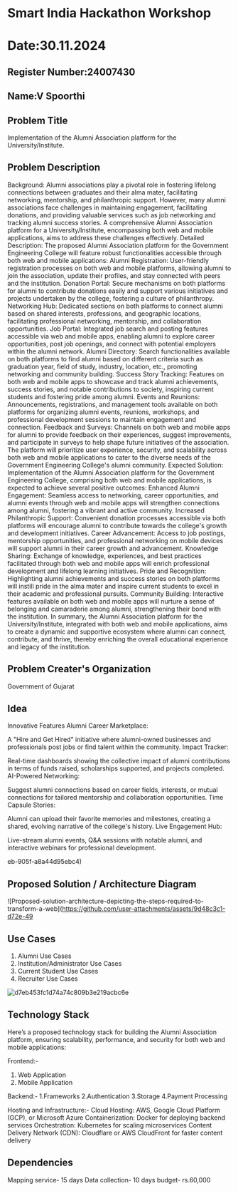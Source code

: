 # Smart India Hackathon Workshop
# Date:30.11.2024
## Register Number:24007430
## Name:V Spoorthi
## Problem Title
Implementation of the Alumni Association platform for the University/Institute.
## Problem Description
Background: Alumni associations play a pivotal role in fostering lifelong connections between graduates and their alma mater, facilitating networking, mentorship, and philanthropic support. However, many alumni associations face challenges in maintaining engagement, facilitating donations, and providing valuable services such as job networking and tracking alumni success stories. A comprehensive Alumni Association platform for a University/Institute, encompassing both web and mobile applications, aims to address these challenges effectively. Detailed Description: The proposed Alumni Association platform for the Government Engineering College will feature robust functionalities accessible through both web and mobile applications: Alumni Registration: User-friendly registration processes on both web and mobile platforms, allowing alumni to join the association, update their profiles, and stay connected with peers and the institution. Donation Portal: Secure mechanisms on both platforms for alumni to contribute donations easily and support various initiatives and projects undertaken by the college, fostering a culture of philanthropy. Networking Hub: Dedicated sections on both platforms to connect alumni based on shared interests, professions, and geographic locations, facilitating professional networking, mentorship, and collaboration opportunities. Job Portal: Integrated job search and posting features accessible via web and mobile apps, enabling alumni to explore career opportunities, post job openings, and connect with potential employers within the alumni network. Alumni Directory: Search functionalities available on both platforms to find alumni based on different criteria such as graduation year, field of study, industry, location, etc., promoting networking and community building. Success Story Tracking: Features on both web and mobile apps to showcase and track alumni achievements, success stories, and notable contributions to society, inspiring current students and fostering pride among alumni. Events and Reunions: Announcements, registrations, and management tools available on both platforms for organizing alumni events, reunions, workshops, and professional development sessions to maintain engagement and connection. Feedback and Surveys: Channels on both web and mobile apps for alumni to provide feedback on their experiences, suggest improvements, and participate in surveys to help shape future initiatives of the association. The platform will prioritize user experience, security, and scalability across both web and mobile applications to cater to the diverse needs of the Government Engineering College's alumni community. Expected Solution: Implementation of the Alumni Association platform for the Government Engineering College, comprising both web and mobile applications, is expected to achieve several positive outcomes: Enhanced Alumni Engagement: Seamless access to networking, career opportunities, and alumni events through web and mobile apps will strengthen connections among alumni, fostering a vibrant and active community. Increased Philanthropic Support: Convenient donation processes accessible via both platforms will encourage alumni to contribute towards the college's growth and development initiatives. Career Advancement: Access to job postings, mentorship opportunities, and professional networking on mobile devices will support alumni in their career growth and advancement. Knowledge Sharing: Exchange of knowledge, experiences, and best practices facilitated through both web and mobile apps will enrich professional development and lifelong learning initiatives. Pride and Recognition: Highlighting alumni achievements and success stories on both platforms will instill pride in the alma mater and inspire current students to excel in their academic and professional pursuits. Community Building: Interactive features available on both web and mobile apps will nurture a sense of belonging and camaraderie among alumni, strengthening their bond with the institution. In summary, the Alumni Association platform for the University/Institute, integrated with both web and mobile applications, aims to create a dynamic and supportive ecosystem where alumni can connect, contribute, and thrive, thereby enriching the overall educational experience and legacy of the institution.
## Problem Creater's Organization
Government of Gujarat

## Idea

Innovative Features
Alumni Career Marketplace:

A "Hire and Get Hired" initiative where alumni-owned businesses and professionals post jobs or find talent within the community.
Impact Tracker:

Real-time dashboards showing the collective impact of alumni contributions in terms of funds raised, scholarships supported, and projects completed.
AI-Powered Networking:

Suggest alumni connections based on career fields, interests, or mutual connections for tailored mentorship and collaboration opportunities.
Time Capsule Stories:

Alumni can upload their favorite memories and milestones, creating a shared, evolving narrative of the college's history.
Live Engagement Hub:

Live-stream alumni events, Q&A sessions with notable alumni, and interactive webinars for professional development.

eb-905f-a8a44d95ebc4)


## Proposed Solution / Architecture Diagram

![Proposed-solution-architecture-depicting-the-steps-required-to-transform-a-web](https://github.com/user-attachments/assets/9d48c3c1-d72e-49
## Use Cases

1. Alumni Use Cases
2. Institution/Administrator Use Cases
3. Current Student Use Cases
4.  Recruiter Use Cases

 ![d7eb453fc1d74a74c809b3e219acbc6e](https://github.com/user-attachments/assets/a2ae7d16-b488-4d04-91c9-fa19f9752f2a)
## Technology Stack

Here’s a proposed technology stack for building the Alumni Association platform, ensuring scalability, performance, and security for both web and mobile applications:

Frontend:-
1. Web Application
2. Mobile Application

Backend:-
1.Frameworks
2.Authentication
3.Storage
4.Payment Processing

Hosting and Infrastructure:-
Cloud Hosting: AWS, Google Cloud Platform (GCP), or Microsoft Azure
Containerization: Docker for deploying backend services
Orchestration: Kubernetes for scaling microservices
Content Delivery Network (CDN): Cloudflare or AWS CloudFront for faster content delivery

## Dependencies

Mapping service- 15 days
Data collection- 10 days
budget- rs.60,000
